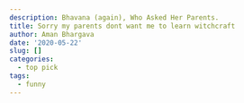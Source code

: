 ```yaml
---
description: Bhavana (again), Who Asked Her Parents.
title: Sorry my parents dont want me to learn witchcraft
author: Aman Bhargava
date: '2020-05-22'
slug: []
categories:
  - top pick
tags:
  - funny
---
```


